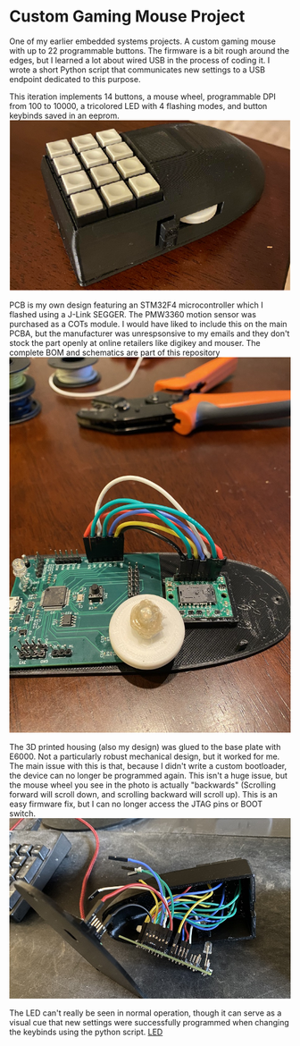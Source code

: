 # Custom Gaming Mouse Project

One of my earlier embedded systems projects. A custom gaming mouse with up to 22 programmable buttons. The firmware is a bit rough around the edges, but I learned a lot about wired USB in the process of coding it.
I wrote a short Python script that communicates new settings to a USB endpoint dedicated to this purpose. 

This iteration implements 14 buttons, a mouse wheel, programmable DPI from 100 to 10000, a tricolored LED with 4 flashing modes, and button keybinds saved in an eeprom.
![Final Product](images/mouse_photo03.png)

PCB is my own design featuring an STM32F4 microcontroller which I flashed using a J-Link SEGGER. The PMW3360 motion sensor was purchased as a COTs module. I would have liked to include this on the main PCBA, but the manufacturer was unrespsonsive to my emails and they don't stock the part openly at online retailers like digikey and mouser. The complete BOM and schematics are part of this repository
![PCB Design](images/mouse_photo01.jpg)

The 3D printed housing (also my design) was glued to the base plate with E6000. Not a particularly robust mechanical design, but it worked for me. The main issue with this is that, because I didn't write a custom bootloader, the device can no longer be programmed again. This isn't a huge issue, but the mouse wheel you see in the photo is actually "backwards" (Scrolling forward will scroll down, and scrolling backward will scroll up). This is an easy firmware fix, but I can no longer access the JTAG pins or BOOT switch. 
![Assembly](images/mouse_photo02.jpg)

The LED can't really be seen in normal operation, though it can serve as a visual cue that new settings were successfully programmed when changing the keybinds using the python script.
[LED](images/mouse_photo04.jpg)
